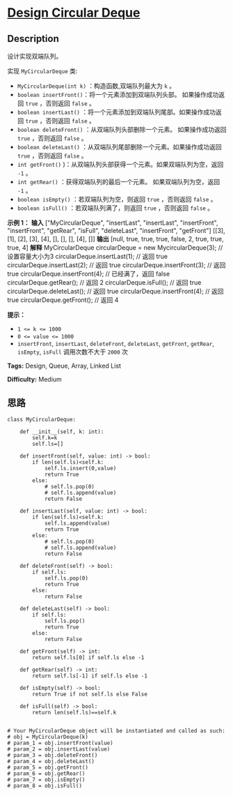 # [Design Circular Deque][title]

## Description

设计实现双端队列。

实现 `MyCircularDeque` 类:

  * `MyCircularDeque(int k)` ：构造函数,双端队列最大为 `k` 。
  * `boolean insertFront()`：将一个元素添加到双端队列头部。 如果操作成功返回 `true` ，否则返回 `false` 。
  * `boolean insertLast()` ：将一个元素添加到双端队列尾部。如果操作成功返回 `true` ，否则返回 `false` 。
  * `boolean deleteFront()` ：从双端队列头部删除一个元素。 如果操作成功返回 `true` ，否则返回 `false` 。
  * `boolean deleteLast()` ：从双端队列尾部删除一个元素。如果操作成功返回 `true` ，否则返回 `false` 。
  * `int getFront()` )：从双端队列头部获得一个元素。如果双端队列为空，返回 `-1` 。
  * `int getRear()` ：获得双端队列的最后一个元素。 如果双端队列为空，返回 `-1` 。
  * `boolean isEmpty()` ：若双端队列为空，则返回 `true` ，否则返回 `false`  。
  * `boolean isFull()` ：若双端队列满了，则返回 `true` ，否则返回 `false` 。



**示例 1：**
            **输入**    ["MyCircularDeque", "insertLast", "insertLast", "insertFront", "insertFront", "getRear", "isFull", "deleteLast", "insertFront", "getFront"]    [[3], [1], [2], [3], [4], [], [], [], [4], []]    **输出**    [null, true, true, true, false, 2, true, true, true, 4]        **解释**    MyCircularDeque circularDeque = new MycircularDeque(3); // 设置容量大小为3    circularDeque.insertLast(1);			        // 返回 true    circularDeque.insertLast(2);			        // 返回 true    circularDeque.insertFront(3);			        // 返回 true    circularDeque.insertFront(4);			        // 已经满了，返回 false    circularDeque.getRear();  				// 返回 2    circularDeque.isFull();				        // 返回 true    circularDeque.deleteLast();			        // 返回 true    circularDeque.insertFront(4);			        // 返回 true    circularDeque.getFront();				// 返回 4     



**提示：**

  * `1 <= k <= 1000`
  * `0 <= value <= 1000`
  * `insertFront`, `insertLast`, `deleteFront`, `deleteLast`, `getFront`, `getRear`, `isEmpty`, `isFull`  调用次数不大于 `2000` 次


**Tags:** Design, Queue, Array, Linked List

**Difficulty:** Medium

## 思路

``` python3
class MyCircularDeque:

    def __init__(self, k: int):
        self.k=k
        self.ls=[]

    def insertFront(self, value: int) -> bool:
        if len(self.ls)<self.k:
            self.ls.insert(0,value)
            return True
        else:
            # self.ls.pop(0)
            # self.ls.append(value)
            return False

    def insertLast(self, value: int) -> bool:
        if len(self.ls)<self.k:
            self.ls.append(value)
            return True
        else:
            # self.ls.pop(0)
            # self.ls.append(value)
            return False

    def deleteFront(self) -> bool:
        if self.ls:
            self.ls.pop(0)
            return True
        else:
            return False

    def deleteLast(self) -> bool:
        if self.ls:
            self.ls.pop()
            return True
        else:
            return False

    def getFront(self) -> int:
        return self.ls[0] if self.ls else -1

    def getRear(self) -> int:
        return self.ls[-1] if self.ls else -1

    def isEmpty(self) -> bool:
        return True if not self.ls else False

    def isFull(self) -> bool:
        return len(self.ls)==self.k


# Your MyCircularDeque object will be instantiated and called as such:
# obj = MyCircularDeque(k)
# param_1 = obj.insertFront(value)
# param_2 = obj.insertLast(value)
# param_3 = obj.deleteFront()
# param_4 = obj.deleteLast()
# param_5 = obj.getFront()
# param_6 = obj.getRear()
# param_7 = obj.isEmpty()
# param_8 = obj.isFull()
```

[title]: https://leetcode-cn.com/problems/design-circular-deque
